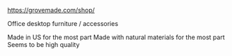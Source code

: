 https://grovemade.com/shop/

Office desktop furniture / accessories

Made in US for the most part
Made with natural materials for the most part
Seems to be high quality
